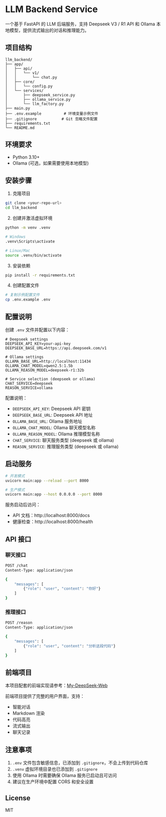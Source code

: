 # LLM Backend Service

一个基于 FastAPI 的 LLM 后端服务，支持 Deepseek V3 / R1 API 和 Ollama 本地模型，提供流式输出的对话和推理能力。

## 项目结构

```
llm_backend/
├── app/
│   ├── api/
│   │   └── v1/
│   │       └── chat.py
│   ├── core/
│   │   └── config.py
│   └── services/
│       ├── deepseek_service.py
│       ├── ollama_service.py
│       └── llm_factory.py
├── main.py
├── .env.example          # 环境变量示例文件
├── .gitignore           # Git 忽略文件配置
├── requirements.txt
└── README.md
```

## 环境要求

- Python 3.10+
- Ollama (可选，如果需要使用本地模型)

## 安装步骤

1. 克隆项目
```bash
git clone <your-repo-url>
cd llm_backend
```

2. 创建并激活虚拟环境
```bash
python -m venv .venv

# Windows
.venv\Scripts\activate

# Linux/Mac
source .venv/bin/activate
```

3. 安装依赖
```bash
pip install -r requirements.txt
```

4. 创建配置文件
```bash
# 复制示例配置文件
cp .env.example .env
```

## 配置说明

创建 `.env` 文件并配置以下内容：

```env
# Deepseek settings
DEEPSEEK_API_KEY=your-api-key
DEEPSEEK_BASE_URL=https://api.deepseek.com/v1

# Ollama settings
OLLAMA_BASE_URL=http://localhost:11434
OLLAMA_CHAT_MODEL=qwen2.5:1.5b
OLLAMA_REASON_MODEL=deepseek-r1:32b

# Service selection (deepseek or ollama)
CHAT_SERVICE=deepseek
REASON_SERVICE=ollama
```

配置说明：
- `DEEPSEEK_API_KEY`: Deepseek API 密钥
- `DEEPSEEK_BASE_URL`: Deepseek API 地址
- `OLLAMA_BASE_URL`: Ollama 服务地址
- `OLLAMA_CHAT_MODEL`: Ollama 聊天模型名称
- `OLLAMA_REASON_MODEL`: Ollama 推理模型名称
- `CHAT_SERVICE`: 聊天服务类型 (deepseek 或 ollama)
- `REASON_SERVICE`: 推理服务类型 (deepseek 或 ollama)

## 启动服务

```bash
# 开发模式
uvicorn main:app --reload --port 8000

# 生产模式
uvicorn main:app --host 0.0.0.0 --port 8000
```

服务启动后访问：
- API 文档：http://localhost:8000/docs
- 健康检查：http://localhost:8000/health

## API 接口

### 聊天接口
```bash
POST /chat
Content-Type: application/json

{
    "messages": [
        {"role": "user", "content": "你好"}
    ]
}
```

### 推理接口
```bash
POST /reason
Content-Type: application/json

{
    "messages": [
        {"role": "user", "content": "分析这段代码"}
    ]
}
```

## 前端项目

本项目配套的前端实现请参考：[My-DeepSeek-Web](https://github.com/MuYuCheney/My-DeepSeek-Web)

前端项目提供了完整的用户界面，支持：
- 智能对话
- Markdown 渲染
- 代码高亮
- 流式输出
- 聊天记录

## 注意事项

1. `.env` 文件包含敏感信息，已添加到 `.gitignore`，不会上传到代码仓库
2. `.venv` 虚拟环境目录也已添加到 `.gitignore`
3. 使用 Ollama 时需要确保 Ollama 服务已启动且可访问
4. 建议在生产环境中配置 CORS 和安全设置

## License

MIT 
